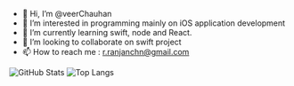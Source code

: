 - 👋 Hi, I’m @veerChauhan
- 👀 I’m interested in programming mainly on iOS application development
- 🌱 I’m currently learning swift, node and React.
- 💞️ I’m looking to collaborate on swift project
- 📫 How to reach me : r.ranjanchn@gmail.com

![GitHub Stats](https://github-readme-stats.vercel.app/api?username=veerChauhan&theme=radical)
![Top Langs](https://github-readme-stats.vercel.app/api/top-langs/?username=veerChauhan&layout=compact&theme=radical)






<!---
veerChauhan/veerChauhan is a ✨ special ✨ repository because its `README.md` (this file) appears on your GitHub profile.
You can click the Preview link to take a look at your changes.
--->





